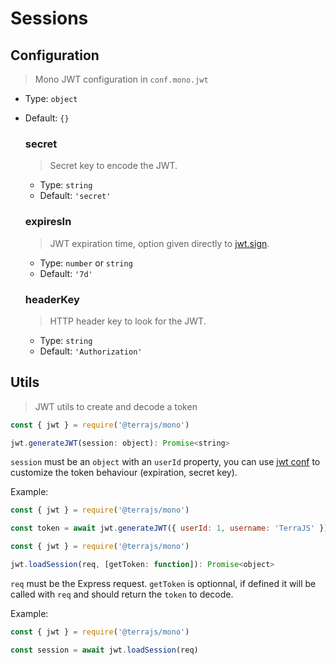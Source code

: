 # Sessions

## Configuration

> Mono JWT configuration in `conf.mono.jwt`

- Type: `object`
- Default: `{}`

  ### secret

  > Secret key to encode the JWT.

  - Type: `string`
  - Default: `'secret'`

  ### expiresIn

  > JWT expiration time, option given directly to [jwt.sign](https://github.com/auth0/node-jsonwebtoken#usage).

  - Type: `number` or `string`
  - Default: `'7d'`

  ### headerKey

  > HTTP header key to look for the JWT.

  - Type: `string`
  - Default: `'Authorization'`

## Utils

> JWT utils to create and decode a token

```js
const { jwt } = require('@terrajs/mono')

jwt.generateJWT(session: object): Promise<string>
```

`session` must be an `object` with an `userId` property, you can use [jwt conf](#jwt-1) to customize the token behaviour (expiration, secret key).

Example:

```js
const { jwt } = require('@terrajs/mono')

const token = await jwt.generateJWT({ userId: 1, username: 'TerraJS' })
```

```js
const { jwt } = require('@terrajs/mono')

jwt.loadSession(req, [getToken: function]): Promise<object>
```

`req` must be the Express request. `getToken` is optionnal, if defined it will be called with `req` and should return the `token` to decode.

Example:

```js
const { jwt } = require('@terrajs/mono')

const session = await jwt.loadSession(req)
```
